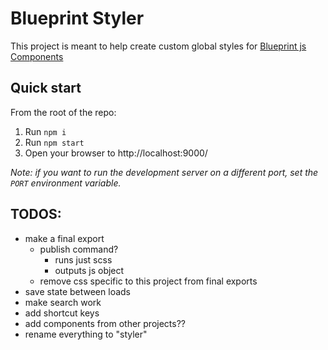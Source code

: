 # Blueprint Styler

This project is meant to help create custom global styles for [Blueprint js Components](https://blueprintjs.com/docs/)

## Quick start

From the root of the repo:

1. Run `npm i`
1. Run `npm start`
1. Open your browser to http://localhost:9000/

*Note: if you want to run the development server on a different port, set the `PORT` environment variable.*


## TODOS:
- make a final export
  - publish command?
    - runs just scss
    - outputs js object
  - remove css specific to this project from final exports
- save state between loads
- make search work
- add shortcut keys
- add components from other projects??
- rename everything to "styler"

